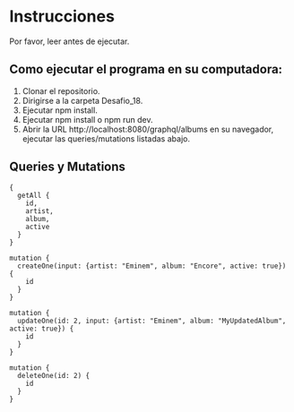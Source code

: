 # Instrucciones

Por favor, leer antes de ejecutar.

## Como ejecutar el programa en su computadora:

1. Clonar el repositorio.
2. Dirigirse a la carpeta Desafio_18.
3. Ejecutar npm install.
4. Ejecutar npm install o npm run dev.
5. Abrir la URL http://localhost:8080/graphql/albums en su navegador, ejecutar las queries/mutations listadas abajo.

## Queries y Mutations

```
{
  getAll {
    id,
    artist,
    album,
    active
  }
}

mutation {
  createOne(input: {artist: "Eminem", album: "Encore", active: true}) {
    id
  }
}

mutation {
  updateOne(id: 2, input: {artist: "Eminem", album: "MyUpdatedAlbum", active: true}) {
    id
  }
}

mutation {
  deleteOne(id: 2) {
    id
  }
}


```
